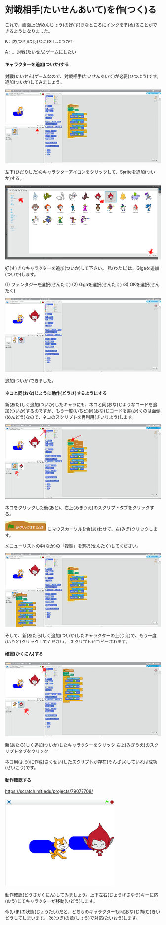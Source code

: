 # 対戦相手(たいせんあいて)を作(つく)る

これで、画面上(がめんじょう)の好(す)きなところにインクを塗(ぬ)ることができるようになりました。

K : 次(つぎ)は何(なに)をしようか?

A : ... 対戦(たいせん)ゲームにしたい


#### キャラクターを追加(ついか)する

対戦(たいせん)ゲームなので、対戦相手(たいせんあいて)が必要(ひつよう)です。追加(ついか)してみましょう。

![](up_down_001b.png)

左下(ひだりした)のキャラクターアイコンをクリックして、Spriteを追加(ついか)する。

![](up_down_002a.png)

好(す)きなキャラクターを追加(ついか)して下さい。
私(わたし)は、Gigaを追加(ついか)します。

(1) ファンタジーを選択(せんたく)
(2) Gigaを選択(せんたく)
(3) OKを選択(せんたく)

![](match_003a.png)

追加(ついか)できました。


#### ネコと同(おな)じように動作(どうさ)するようにする

新(あた)しく追加(ついか)したキャラにも、ネコと同(おな)じようなコードを追加(ついか)するのですが、もう一度(いちど)同(おな)じコードを書(か)くのは面倒(めんどう)なので、ネコのスクリプトを再利用(さいりよう)します。

![](match_005b.png)

ネコをクリックした後(あと)、右上(みぎうえ)のスクリプトタブをクリックする。

![](match_006b.png) にマウスカーソルを合(あ)わせて、右(みぎ)クリックします。

メニューリストの中(なか)の「複製」を選択(せんたく)してください。

![](match_007a.png)

そして、新(あたら)しく追加(ついか)したキャラクターの上(うえ)で、もう一度(いりど)クリックしてください。
スクリプトがコピーされます。


#### 確認(かくにん)する
![](match_008a.png)

新(あたら)しく追加(ついか)したキャラクターをクリック
右上(みぎうえ)のスクリプトタブをクリック

ネコ用(よう)に作成(さくせい)したスクリプトが存在(そんざい)していれば成功(せいこう)です。



#### 動作確認する
https://scratch.mit.edu/projects/79077708/

![](match_009a.png)

動作確認(どうさかくにん)してみましょう。上下左右(じょうげさゆう)キーに応(おう)じてキャラクターが移動(いどう)します。


今(いま)の状態(じょうたい)だと、どちらのキャラクターも同(おな)じ向(む)きいどうしてしまいます。
次(つぎ)の章(しょう)で対応(たいおう)します。


